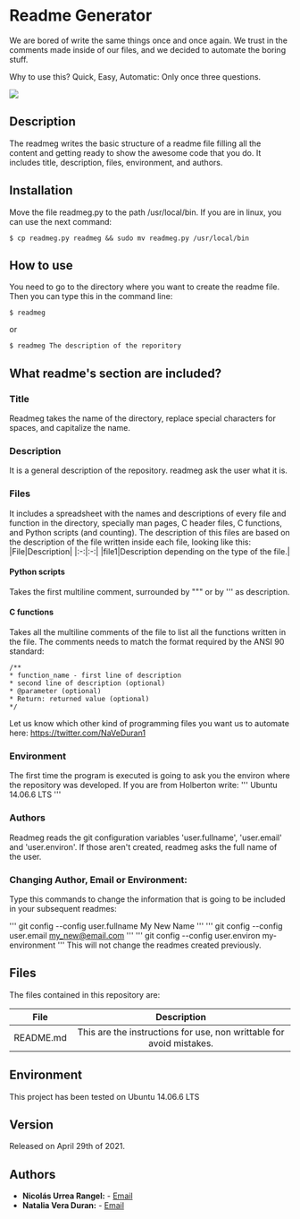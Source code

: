 # Readme Generator

We are bored of write the same things once and once again. We trust in the comments made inside of our files, and we decided to automate the boring stuff. 

Why to use this? Quick, Easy, Automatic: Only once three questions.

![](https://miro.medium.com/max/500/1*TKt92huSBbSnbRNuAVTx_A.jpeg)

## Description

The readmeg writes the basic structure of a readme file filling all the content and getting ready to show the awesome code that you do. It includes title, description, files, environment, and authors. 

## Installation

Move the file readmeg.py to the path /usr/local/bin. If you are in linux, you can use the next command:
```
$ cp readmeg.py readmeg && sudo mv readmeg.py /usr/local/bin
```

## How to use

You need to go to the directory where you want to create the readme file. Then you can type this in the command line:
```
$ readmeg
```
or
```
$ readmeg The description of the reporitory
```

## What readme's section are included?
### Title
  Readmeg takes the name of the directory, replace special characters for spaces, and capitalize the name.
### Description
  It is a general description of the repository. readmeg ask the user what it is.
### Files
  It includes a spreadsheet with the names and descriptions of every file and function in the directory, specially man pages, C header files, C functions, and Python scripts (and counting). The description of this files are based on the description of the file written inside each file, looking like this:
|File|Description|
|:-:|:-:|
|file1|Description depending on the type of the file.|
#### Python scripts
  Takes the first multiline comment, surrounded by """ or by ''' as description.

#### C functions
  Takes all the multiline comments of the file to list all the functions written in the file. The comments needs to match the format required by the ANSI 90 standard:
```
/**
* function_name - first line of description
* second line of description (optional)
* @parameter (optional)
* Return: returned value (optional)
*/
```
Let us know which other kind of programming files you want us to automate here: https://twitter.com/NaVeDuran1 

### Environment

The first time the program is executed is going to ask you the environ where the repository was developed.
If you are from Holberton write:
'''
Ubuntu 14.06.6 LTS
'''

### Authors

Readmeg reads the git configuration variables 'user.fullname', 'user.email' and 'user.environ'. If those aren't created, readmeg asks the full name of the user.

### Changing Author, Email or Environment:

Type this commands to change the information that is going to be included in your subsequent readmes:

'''
git config --config user.fullname My New Name
'''
'''
git config --config user.email my_new@email.com
'''
'''
git config --config user.environ my-environment
'''
This will not change the readmes created previously.

## Files
The files contained in this repository are:

|File|Description|
|:-:|:-:|
|README.md| This are the instructions for use, non writtable for avoid mistakes.|

## Environment
This project has been tested on Ubuntu 14.06.6 LTS
## Version
Released on April 29th of 2021.

## Authors
* **Nicolás Urrea Rangel:** - [Email](nico15935746@gmail.com)
* **Natalia Vera Duran:** - [Email](naveduran@gmail.com)
